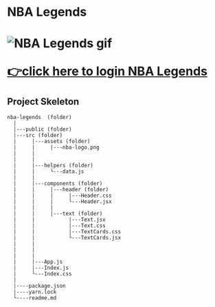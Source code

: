 <h1>NBA Legends<h1>

![NBA Legends gif](./public/NBA-Legends.gif)

[👉click here to login NBA Legends](https://react-nbalegends.netlify.app/)

<h2>Project Skeleton</h2>

```
nba-legends  (folder)
  |          
  |---public (folder)
  |---src (folder)   
  |     |---assets (folder)
  |     |     |---nba-logo.png
  |     |    
  |     |  
  |     |---helpers (folder)
  |     |     └---data.js   
  |     |  
  |     |---components (folder)
  |     |     |---header (folder)
  |     |     |     |---Header.css
  |     |     |     └---Header.jsx
  |     |     |    
  |     |     |---text (folder)
  |     |           |---Text.jsx
  |     |           |---Text.css
  |     |           |---TextCards.css
  |     |           └---TextCards.jsx
  |     |    
  |     |         
  |     |
  |     |---App.js
  |     |---Index.js
  |     └---Index.css
  |         
  |----package.json
  |----yarn.lock
  └----readme.md 
```
